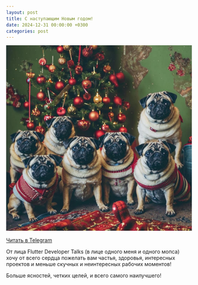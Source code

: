 ```yaml
---
layout: post
title: С наступающим Новым годом!
date: 2024-12-31 00:00:00 +0300
categories: post
---
```


<img src="/assets/posts/new_year_2025.jpg" width="720"/>

[Читать в Telegram](https://t.me/fluttermiddlepodcast/366)

От лица Flutter Developer Talks (в лице одного меня и одного мопса) хочу от всего сердца пожелать вам частья, здоровья,
интересных проектов и меньше скучных и неинтересных рабочих моментов!

Больше ясностей, четких целей, и всего самого наилучшего!
